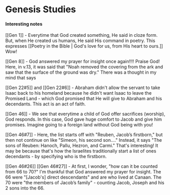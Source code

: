 # Genesis Studies
#### Interesting notes
[[Gen 1]] - Everytime that God created something, He said in cloze form. But, when He created us humans, He said His command in poetry. This expresses [[Poetry in the Bible | God's love for us, from His heart to ours.]] Wow!

[[Gen 8]] - God answered my prayer for insight once again!!!! Praise God! Here, in v.13, it was said that "Noah removed the covering from the ark and saw that the surface of the ground was dry." There was a thought in my mind that says 

[[Gen 22#5]] and [[Gen 22#6]] - Abraham didn't allow the servant to take Isaac back to his homeland because he didn't want Isaac to leave the Promised Land - which God promised that He will give to Abraham and his decendants. This act is an act of faith.

[[Gen 46]] - We see that everytime a child of God offer sacrifices (worship), God responds. In this case, God gave huge comfort to Jacob and give him promises. Imagine going to a foreign land without God being with you!

[[Gen 46#7]] - Here, the list starts off with "Reuben, Jacob’s firstborn," but then not continue on like "Simeon, his second son...." Instead, it says "The sons of Reuben: Hanoch, Pallu, Hezron, and Carmi." That's interesting! It may be because that's how the Israelites traditionally start a list of ones decendants - by specifying who is the firstborn.

[[Gen 46#26]] [[Gen 46#27]] - At first, I wonder, "how can it be counted from 66 to 70?" I'm thankful that God answered my prayer for insight. The 66 were "[Jacob's] direct descendants" and are who lived at Canaan. The 70 were "the members of Jacob’s family" - counting Jacob, Joseph and his 2 sons into the 66.